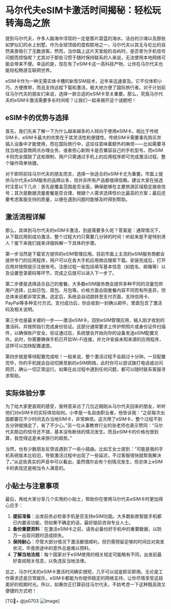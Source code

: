 # 马尔代夫eSIM卡激活时间揭秘：轻松玩转海岛之旅

提到马尔代夫，许多人脑海中浮现的一定是那片碧蓝的海水、洁白的沙滩以及那些如梦似幻的水上别墅。作为全球顶级的度假胜地之一，马尔代夫以其无与伦比的自然美景吸引了无数游客。然而，当你踏上这片天堂般的岛屿时，是否曾为手机信号问题而烦恼呢？尤其对于那些习惯于随时保持联系的人来说，无法使用本地网络可能会带来不便。幸运的是，现在有了eSIM卡这一高科技产物，让你在马尔代夫也能轻松畅游互联网世界。

eSIM卡作为一种无需实体卡槽的新型SIM技术，近年来迅速普及。它不仅体积小巧，方便携带，而且支持远程下载和激活，极大地方便了国际旅行者。对于计划前往马尔代夫的朋友们来说，选择一款合适的eSIM卡至关重要。那么，究竟马尔代夫的eSIM卡激活需要多长时间呢？让我们一起来揭开这个谜题吧！

## eSIM卡的优势与选择

首先，我们先来了解一下为什么越来越多的人倾向于使用eSIM卡。相比于传统SIM卡，eSIM卡最大的优势在于其灵活性和便捷性。传统SIM卡需要事先购买并插入设备中才能使用，而在国际旅行中，这往往意味着额外的麻烦——比如需要寻找当地运营商网点办理业务，或者担心新购卡是否兼容自己的手机型号。而eSIM卡则完全摆脱了这些限制，用户只需通过手机上的应用程序即可完成激活过程，整个操作简单快捷。

对于即将前往马尔代夫的朋友而言，选择一张适合的eSIM卡尤为重要。市面上提供马尔代夫eSIM服务的品牌众多，但并非所有产品都值得信赖。建议大家在挑选时注意以下几点：首先是覆盖范围是否全面，确保能够在主要旅游区域稳定接收信号；其次是数据流量套餐是否合理，根据个人需求选择性价比最高的方案；最后还要考虑客服支持的质量，以便在遇到问题时能够及时得到帮助。

## 激活流程详解

那么，具体到马尔代夫的eSIM卡激活，到底需要多久呢？答案是：通常情况下，从下载应用到成功激活，整个过程大约只需要几分钟的时间！听起来是不是特别诱人？接下来我们就来详细拆解一下具体的步骤。

第一步当然是下载官方提供的eSIM管理应用。目前市面上主流的eSIM服务商都会提供专门的应用程序，用户可以在各大手机应用商店搜索下载。安装完成后，打开应用并按照提示注册账号。注册过程一般包括填写基本信息（如姓名、邮箱等）以及设置登录密码等环节，完成之后就可以进入下一步了。

第二步便是选择适合自己的套餐。大多数eSIM服务商会提供多种不同的流量包供用户选择，比如日包、周包、月包等。价格方面会因套餐内容不同而有所差异，但总体来说都非常实惠。选定后，系统会自动跳转至支付页面，支持信用卡、PayPal等多种支付方式。支付成功后，你会收到一封确认邮件，里面包含了激活码及相关说明。

第三步也是最关键的一步——激活eSIM卡。回到eSIM管理应用，输入刚才收到的激活码，并按照指引完成身份验证。这部分通常要求上传护照照片或身份证件扫描件，以确保账户安全。验证通过后，系统便会开始向你的设备发送eSIM配置文件。此时，你需要确保手机已开启Wi-Fi连接，并允许安装未知来源的应用程序，这样可以加快配置速度。

第四步就是等待配置完成啦！一般来说，整个激活过程不会超过十分钟。一旦配置完毕，你的手机就会自动切换至新的eSIM网络，此时你可以尝试拨打电话或访问网页，确认一切正常运行。如果在此过程中遇到任何问题，都可以随时联系客服寻求帮助。

## 实际体验分享

为了给大家更直观的感受，我特意采访了几位近期刚从马尔代夫回来的朋友，听听他们对eSIM卡的实际体验如何。小李是一名自由职业者，他告诉我：“之前每次出国都要花不少时间去办当地SIM卡，非常麻烦。这次用了eSIM卡，整个过程不到五分钟就搞定了，省了不少心。”另一位从事教育行业的张老师也表示赞同：“马尔代夫那边的信号还不错，基本没有断线的情况发生。而且eSIM卡的价格也很划算，我觉得这是未来旅行的趋势。”

当然，也有少数朋友反馈说遇到了一些小插曲。比如王女士提到：“可能是我的手机系统版本比较旧，导致激活过程中出现了一些延迟，不过客服很快就帮我解决了。”从这些真实的声音中可以看出，虽然偶尔会有个别情况发生，但总体上eSIM卡的表现还是相当令人满意的。

## 小贴士与注意事项

最后，再给大家分享几个实用的小贴士，帮助你在使用马尔代夫eSIM卡时更加得心应手：

1. **提前准备**：出发前务必检查手机是否支持eSIM功能。大多数新款智能手机都已内置该功能，但如果不确定的话，最好提前咨询专业人士。
2. **备份重要资料**：在激活eSIM卡之前，请务必备份好手机中的重要数据，以防万一出现问题时造成损失。
3. **保持耐心**：尽管大部分情况下激活都很顺利，但仍需预留足够的时间应对突发状况，毕竟旅途中的意外总是难以预料。
4. **了解当地法规**：每个国家对于eSIM使用的相关规定可能略有不同，出发前最好查阅相关信息，以免违反当地法律。

总之，马尔代夫的eSIM卡激活时间确实很短，几乎可以说是即买即用。无论是工作需求还是日常娱乐，eSIM卡都能为你提供稳定的网络支持，让你尽情享受这段美好的假期时光。所以，如果你正打算前往马尔代夫，不妨考虑一下这种既高效又便捷的方式吧！

[TG💪+ @jx0703 ![Image](https://github.com/user-attachments/assets/dbca1d08-cadb-493c-b0ec-ad6f7a83f270)]